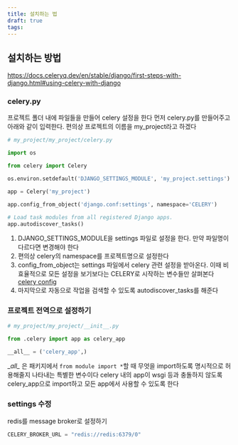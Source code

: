 ```yaml
---
title: 설치하는 법
draft: true
tags:
---
```

## 설치하는 방법
https://docs.celeryq.dev/en/stable/django/first-steps-with-django.html#using-celery-with-django
### celery.py
프로젝트 폴더 내에 파일들을 만들어 celery 설정을 한다
먼저 celery.py를 만들어주고 아래와 같이 입력한다. 편의상 프로젝트의 이름을 my_project라고 하겠다
```python 
# my_project/my_project/celery.py

import os

from celery import Celery

os.environ.setdefault('DJANGO_SETTINGS_MODULE', 'my_project.settings')

app = Celery('my_project')

app.config_from_object('django.conf:settings', namespace='CELERY')

# Load task modules from all registered Django apps.
app.autodiscover_tasks()
```
1. DJANGO_SETTINGS_MODULE을 settings 파일로 설정을 한다. 만약 파일명이 다르다면 변경해야 한다
2. 편의상 celery의 namespace를 프로젝트명으로 설정한다
3. config_from_object는 settings 파일에서 celery 관련 설정을 받아온다. 이때 비효율적으로 모든 설정을 보기보다는 CELERY로 시작하는 변수들만 살펴본다 [celery config](https://docs.celeryq.dev/en/stable/userguide/configuration.html#configuration)
4. 마지막으로 자동으로 작업을 검색할 수 있도록 autodiscover_tasks를 해준다
### 프로젝트 전역으로 설정하기
```python
# my_project/my_project/__init__.py

from .celery import app as celery_app

__all__ = ('celery_app',)
```
\__all\__ 은 패키지에서 `from module import *`할 때 무엇을 import하도록 명시적으로 허용해줄지 나타내는 특별한 변수이다
celery 내의 app이 wsgi 등과 충돌하지 않도록 celery_app으로 import하고 모든 app에서 사용할 수 있도록 한다 
### settings 수정
redis를 message broker로 설정하기
```python
CELERY_BROKER_URL = "redis://redis:6379/0"
```
